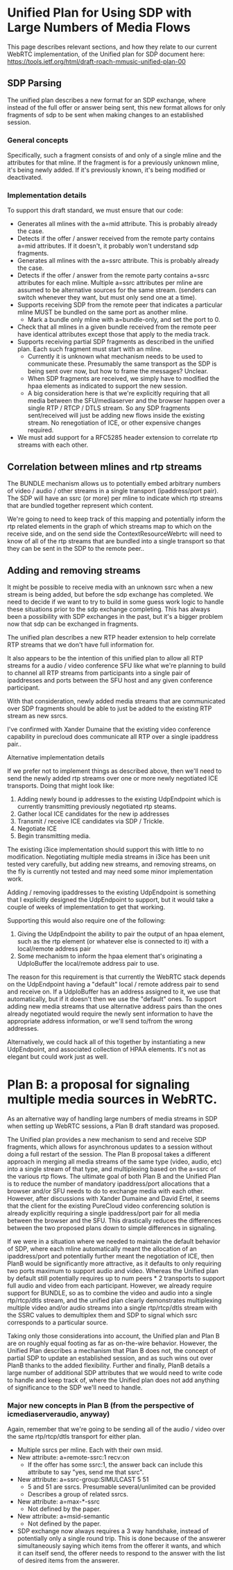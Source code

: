 # Unified Plan for Using SDP with Large Numbers of Media Flows  
  
This page describes relevant sections, and how they relate to our current WebRTC implementation, of the Unified plan for SDP document here: <https://tools.ietf.org/html/draft-roach-mmusic-unified-plan-00>

## SDP Parsing

The unified plan describes a new format for an SDP exchange, where instead of the full offer or answer being sent, this new format allows for only fragments of sdp to be sent when making changes to an established session.

### General concepts

Specifically, such a fragment consists of and only of a single mline and the attributes for that mline. If the fragment is for a previously unknown mline, it's being newly added. If it's previously known, it's being modified or deactivated.

### Implementation details

To support this draft standard, we must ensure that our code:

  * Generates all mlines with the a=mid attribute. This is probably already the case.
  * Detects if the offer / answer received from the remote party contains a=mid attributes. If it doesn't, it probably won't understand sdp fragments.
  * Generates all mlines with the a=ssrc attribute. This is probably already the case.
  * Detects if the offer / answer from the remote party contains a=ssrc attributes for each mline. Multiple a=ssrc attributes per mline are assumed to be alternative sources for the same stream. (senders can switch whenever they want, but must only send one at a time).
  * Supports receiving SDP from the remote peer that indicates a particular mline MUST be bundled on the same port as another mline.
    * Mark a bundle only mline with a=bundle-only, and set the port to 0.
  * Check that all mlines in a given bundle received from the remote peer have identical attributes except those that apply to the media track.
  * Supports receiving partial SDP fragments as described in the unified plan. Each such fragment must start with an mline.
    * Currently it is unknown what mechanism needs to be used to communicate these. Presumably the same transport as the SDP is being sent over now, but how to frame the messages? Unclear.
    * When SDP fragments are received, we simply have to modified the hpaa elements as indicated to support the new session. 
    * A big consideration here is that we're explicitly requiring that all media between the SFU/mediaserver and the browser happen over a single RTP / RTCP / DTLS stream. So any SDP fragments sent/received will just be adding new flows inside the existing stream. No renegotiation of ICE, or other expensive changes required.
  * We must add support for a RFC5285 header extension to correlate rtp streams with each other.



 

## Correlation between mlines and rtp streams

The BUNDLE mechanism allows us to potentially embed arbitrary numbers of video / audio / other streams in a single transport (ipaddress/port pair). The SDP will have an ssrc (or more) per mline to indicate which rtp streams that are bundled together represent which content.

We're going to need to keep track of this mapping and potentially inform the rtp related elements in the graph of which streams map to which on the receive side, and on the send side the ContextResourceWebrtc will need to know of all of the rtp streams that are bundled into a single transport so that they can be sent in the SDP to the remote peer..

 

## Adding and removing streams

It might be possible to receive media with an unknown ssrc when a new stream is being added, but before the sdp exchange has completed. We need to decide if we want to try to build in some guess work logic to handle these situations prior to the sdp exchange completing. This has always been a possibility with SDP exchanges in the past, but it's a bigger problem now that sdp can be exchanged in fragments.

The unified plan describes a new RTP header extension to help correlate RTP streams that we don't have full information for.

It also appears to be the intention of this unified plan to allow all RTP streams for a audio / video conference SFU like what we're planning to build to channel all RTP streams from participants into a single pair of ipaddresses and ports between the SFU host and any given conference participant. 

With that consideration, newly added media streams that are communicated over SDP fragments should be able to just be added to the existing RTP stream as new ssrcs. 

I've confirmed with Xander Dumaine that the existing video conference capability in purecloud does communicate all RTP over a single ipaddress pair.. 

Alternative implementation details

If we prefer not to implement things as described above, then we'll need to send the newly added rtp streams over one or more newly negotiated ICE transports. Doing that might look like:

  1. Adding newly bound ip addresses to the existing UdpEndpoint which is currently transmitting previously negotiated rtp steams. 
  2. Gather local ICE candidates for the new ip addresses
  3. Transmit / receive ICE candidates via SDP / Trickle.
  4. Negotiate ICE
  5. Begin transmitting media.



The existing i3ice implementation should support this with little to no modification. Negotiating multiple media streams in i3ice has been unit tested very carefully, but adding new streams, and removing streams, on the fly is currently not tested and may need some minor implementation work.

Adding / removing ipaddresses to the existing UdpEndpoint is something that I explicitly designed the UdpEndpoint to support, but it would take a couple of weeks of implementation to get that working.

Supporting this would also require one of the following:

  1. Giving the UdpEndpoint the ability to pair the output of an hpaa element, such as the rtp element (or whatever else is connected to it) with a local/remote address pair
  2. Some mechanism to inform the hpaa element that's originating a UdpIoBuffer the local/remote address pair to use.



The reason for this requirement is that currently the WebRTC stack depends on the UdpEndpoint having a "default" local / remote address pair to send and receive on. If a UdpIoBuffer has an address assigned to it, we use that automatically, but if it doesn't then we use the "default" ones. To support adding new media streams that use alternative address pairs than the ones already negotiated would require the newly sent information to have the appropriate address information, or we'll send to/from the wrong addresses.

Alternatively, we could hack all of this together by instantiating a new UdpEndpoint, and associated collection of HPAA elements. It's not as elegant but could work just as well.

 

# Plan B: a proposal for signaling multiple media sources in WebRTC.

 

As an alternative way of handling large numbers of media streams in SDP when setting up WebRTC sessions, a Plan B draft standard was proposed.

The Unified plan provides a new mechanism to send and receive SDP fragments, which allows for asynchronous updates to a session without doing a full restart of the session. The Plan B proposal takes a different approach in merging all media streams of the same type (video, audio, etc) into a single stream of that type, and multiplexing based on the a=ssrc of the various rtp flows. The ultimate goal of both Plan B and the Unified Plan is to reduce the number of mandatory ipaddress/port allocations that a browser and/or SFU needs to do to exchange media with each other. However, after discussions with Xander Dumaine and David Ertel, it seems that the client for the existing PureCloud video conferencing solution is already explicitly requiring a single ipaddress/port pair for all media between the browser and the SFU. This drastically reduces the differences between the two proposed plans down to simple differences in signaling.

If we were in a situation where we needed to maintain the default behavior of SDP, where each mline automatically meant the allocation of an ipaddress/port and potentially further meant the negotiation of ICE, then PlanB would be significantly more attractive, as it defaults to only requiring two ports maximum to support audio and video. Whereas the Unified plan by default still potentially requires up to num peers * 2 transports to support full audio and video from each participant. However, we already require support for BUNDLE, so as to combine the video and audio into a single rtp/rtcp/dtls stream, and the unified plan clearly demonstrates multiplexing multiple video and/or audio streams into a single rtp/rtcp/dtls stream with the SSRC values to demultiplex them and SDP to signal which ssrc corresponds to a particular source.

Taking only those considerations into account, the Unified plan and Plan B are on roughly equal footing as far as on-the-wire behavior. However, the Unified Plan describes a mechanism that Plan B does not, the concept of partial SDP to update an established session, and as such wins out over PlanB thanks to the added flexibility. Further and finally, PlanB details a large number of additional SDP attributes that we would need to write code to handle and keep track of, where the Unified plan does not add anything of significance to the SDP we'll need to handle.

 

### Major new concepts in Plan B (from the perspective of icmediaserveraudio, anyway)

Again, remember that we're going to be sending all of the audio / video over the same rtp/rtcp/dtls transport for either plan.

  * Multiple ssrcs per mline. Each with their own msid.
  * New attribute: a=remote-ssrc:1 recv:on 
    * If the offer has some ssrc:1, the answer back can include this attribute to say "yes, send me that ssrc".
  * New attribute: a=ssrc-group:SIMULCAST 5 51
    * 5 and 51 are ssrcs. Presumable several/unlimited can be provided
    * Describes a group of related ssrcs.
  * New attribute: a=max-*-ssrc
    * Not defined by the paper.
  * New attribute: a=msid-semantic
    * Not defined by the paper.
  * SDP exchange now always requires a 3 way handshake, instead of potentially only a single round trip. This is done because of the answerer simultaneously saying which items from the offerer it wants, and which it can itself send, the offerer needs to respond to the answer with the list of desired items from the answerer.


